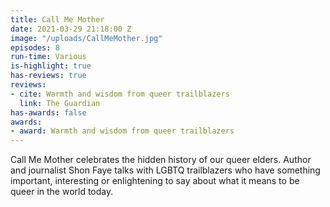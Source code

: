 ```yaml
---
title: Call Me Mother
date: 2021-03-29 21:18:00 Z
image: "/uploads/CallMeMother.jpg"
episodes: 8
run-time: Various
is-highlight: true
has-reviews: true
reviews:
- cite: Warmth and wisdom from queer trailblazers
  link: The Guardian
has-awards: false
awards:
- award: Warmth and wisdom from queer trailblazers
---
```


Call Me Mother celebrates the hidden history of our queer elders. Author and journalist Shon Faye talks with LGBTQ trailblazers who have something important, interesting or enlightening to say about what it means to be queer in the world today.